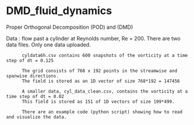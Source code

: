 # DMD_fluid_dynamics
Proper Orthogonal Decomposition (POD) and (DMD)

Data    : flow past a cylinder at Reynolds number, Re = 200. There are two data files.
          Only one data uploaded.

          cyldata6h.csv contains 600 snapshots of the vorticity at a time step of dt = 0.125
            
          The grid consists of 768 x 192 points in the streamwise and spanwise directions. 
          The field is stored as an 1D vector of size 768*192 = 147456
          
          A smaller data, cyl_data_clean.csv, contains the vorticity at a time step of dt = 0.02
          This field is stored as 151 of 1D vectors of size 199*499.

          There are an example code (python script) showing how to read and visualize the data. 
          
